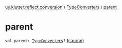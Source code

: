 [uy.klutter.reflect.conversion](../index.md) / [TypeConverters](index.md) / [parent](.)


# parent
<code>val parent: [TypeConverters](index.md)?</code> [(source)](https://github.com/kohesive/klutter/blob/master/reflect-core-jdk6/src/main/kotlin/uy/klutter/reflect/conversion/Converters.kt#L34)<br/>

